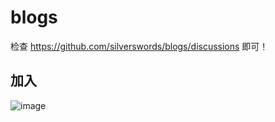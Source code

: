 # blogs

检查 https://github.com/silverswords/blogs/discussions 即可！

## 加入
![image](https://user-images.githubusercontent.com/32089134/175196533-ba255902-98ad-4e0b-8c83-d9ec4ce6d179.png)
